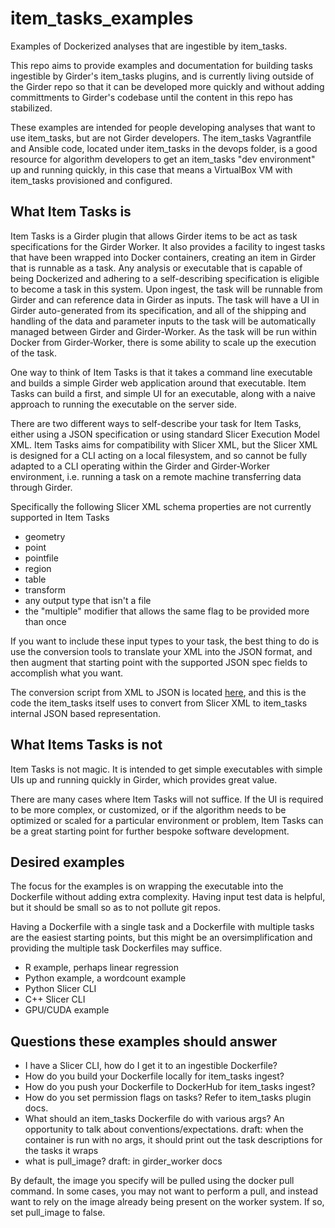 # item_tasks_examples
Examples of Dockerized analyses that are ingestible by item_tasks.

This repo aims to provide examples and documentation for building tasks ingestible by Girder's item_tasks plugins, and
is currently living outside of the Girder repo so that it can be developed more quickly and without adding committments
to Girder's codebase until the content in this repo has stabilized.

These examples are intended for people developing analyses that want to use item_tasks, but are not Girder developers.  The item_tasks Vagrantfile and Ansible code, located under item_tasks in the devops folder, is a good resource for algorithm developers to get an item_tasks "dev environment" up and running quickly, in this case that means a VirtualBox VM with item_tasks provisioned and configured.

## What Item Tasks is

Item Tasks is a Girder plugin that allows Girder items to be act as task specifications for the Girder Worker.  It also provides a facility to ingest tasks that have been wrapped into Docker containers, creating an item in Girder that is runnable as a task.  Any analysis or executable that is capable of being Dockerized and adhering to a self-describing specification is eligible to become a task in this system.  Upon ingest, the task will be runnable from Girder and can reference data in Girder as inputs.  The task will have a UI in Girder auto-generated from its specification, and all of the shipping and handling of the data and parameter inputs to the task will be automatically managed between Girder and Girder-Worker.  As the task will be run within Docker from Girder-Worker, there is some ability to scale up the execution of the task.

One way to think of Item Tasks is that it takes a command line executable and builds a simple Girder web application around that executable. Item Tasks can build a first, and simple UI for an executable, along with a naive approach to running the executable on the server side. 

There are two different ways to self-describe your task for Item Tasks, either using a JSON specification or using standard Slicer Execution Model XML.  Item Tasks aims for compatibility with Slicer XML, but the Slicer XML is designed for a CLI acting on a local filesystem, and so cannot be fully adapted to a CLI operating within the Girder and Girder-Worker environment, i.e. running a task on a remote machine transferring data through Girder.

Specifically the following Slicer XML schema properties are not currently supported in Item Tasks

* geometry
* point
* pointfile
* region
* table
* transform
* any output type that isn't a file
* the "multiple" modifier that allows the same flag to be provided more than once

If you want to include these input types to your task, the best thing to do is use the conversion tools to translate your XML into the JSON format, and then augment that starting point with the supported JSON spec fields to accomplish what you want.

The conversion script from XML to JSON is located [here](https://github.com/girder/girder/blob/master/plugins/item_tasks/server/cli_parser.py), and this is the code the item_tasks itself uses to convert from Slicer XML to item_tasks internal JSON based representation.

## What Items Tasks is not

Item Tasks is not magic.  It is intended to get simple executables with simple UIs up and running quickly in Girder, which provides great value.

There are many cases where Item Tasks will not suffice.  If the UI is required to be more complex, or customized, or if the algorithm needs to be optimized or scaled for a particular environment or problem, Item Tasks can be a great starting point for further bespoke software development.

## Desired examples

The focus for the examples is on wrapping the executable into the Dockerfile without adding extra complexity.  Having input test data is helpful, but it should be small so as to not pollute git repos.

Having a Dockerfile with a single task and a Dockerfile with multiple tasks are the easiest starting points, but this might be an oversimplification and
providing the multiple task Dockerfiles may suffice.

* R example, perhaps linear regression
* Python example, a wordcount example
* Python Slicer CLI
* C++ Slicer CLI
* GPU/CUDA example

## Questions these examples should answer

* I have a Slicer CLI, how do I get it to an ingestible Dockerfile?
* How do you build your Dockerfile locally for item_tasks ingest?
* How do you push your Dockerfile to DockerHub for item_tasks ingest?
* How do you set permission flags on tasks?  Refer to item_tasks plugin docs.
* What should an item_tasks Dockerfile do with various args?  An opportunity to talk about conventions/expectations.
draft:   when the container is run with no args, it should print out the task descriptions for the tasks it wraps
* what is pull_image?
draft:
in girder_worker docs

By default, the image you specify will be pulled using the docker pull command. In some cases, you may not want to perform a pull, and instead want to rely on the image already being present on the worker system. If so, set pull_image to false.



